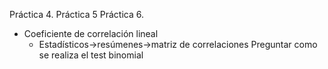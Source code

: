 Práctica 4.
Práctica 5
Práctica 6.
- Coeficiente de correlación lineal
	- Estadísticos→resúmenes→matriz de correlaciones
Preguntar como se realiza el test binomial
